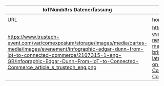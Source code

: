 |IoTNumb3rs Datenerfassung|||||||||||
| ---- | ---- | ---- | ---- | ---- | ---- | ---- | ---- | ---- | ---- | ---- |
||||||||||||
|URL|home_url|filename|device_class|device_count|market_class|market_volume|prognosis_year|publication_year|authorship_class|Dropbox folder|
|https://www.trustech-event.com/var/comexposium/storage/images/media/cartes-media/images/evenement/infographic-edgar-dunn-from-iot-to-connected-commerce/2107315-1-eng-GB/Infographic-Edgar-Dunn-From-IoT-to-Connected-Commerce_article_s_trustech_eng.png|https://www.trustech-event.com/2018-news/Follow-the-market-Trustech-brings-you-the-latest-news/Focus-on-IoT-to-Connected-Commerce|file12_Infographic-Edgar-Dunn-From-IoT-to-Connected-Commerce_article_s_trustech_eng.png||||||||marielledemuth/20181118-1200|

